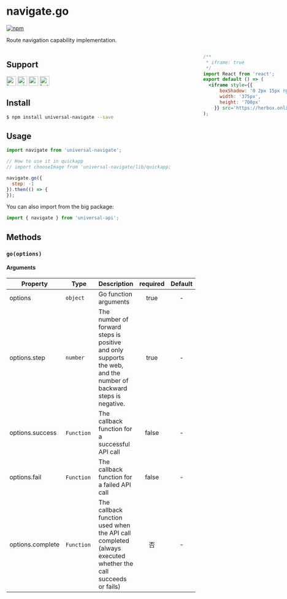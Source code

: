 # navigate.go 
[![npm](https://img.shields.io/npm/v/universal-navigate.svg)](https://www.npmjs.com/package/universal-navigate)

Route navigation capability implementation.

<div style="display: flex;flex-direction: row;justify-content: space-between;">
<div style="margin-right: 20px;">

## Support

<img alt="browser" src="https://gw.alicdn.com/tfs/TB1uYFobGSs3KVjSZPiXXcsiVXa-200-200.svg" width="25px" height="25px" title="h5" /> <img alt="miniApp" src="https://gw.alicdn.com/tfs/TB1bBpmbRCw3KVjSZFuXXcAOpXa-200-200.svg" width="25px" height="25px" title="ali miniprogram" /> <img alt="wechatMiniprogram" src="https://img.alicdn.com/tfs/TB1slcYdxv1gK0jSZFFXXb0sXXa-200-200.svg" width="25px" height="25px" title="wechatMiniprogram"> <img alt="bytedanceMicroApp" src="https://gw.alicdn.com/tfs/TB1jFtVzO_1gK0jSZFqXXcpaXXa-200-200.svg" width="25px" height="25px" title="bytedanceMicroApp">

## Install

```bash
$ npm install universal-navigate --save
```

## Usage

```js
import navigate from 'universal-navigate';

// How to use it in quickapp
// import chooseImage from 'universal-navigate/lib/quickapp;

navigate.go({
  step: -1
}).then(() => {
});

```

You can also import from the big package:
```javascript
import { navigate } from 'universal-api';
```

## Methods

### `go(options)`

#### Arguments
| Property         | Type      | Description  | required | Default |
| ---------------- | --------- | --- | :------: | :-----: |
| options          | `object`  | Go function arguments |   true |-    |
| options.step     | `number`  | The number of forward steps is positive and only supports the web, and the number of backward steps is negative. |   true   |    -    |
| options.success | `Function`  | The callback function for a successful API call | false | - |
| options.fail | `Function`  | The callback function for a failed API call | false | - |
| options.complete | `Function`  | The callback function used when the API call completed (always executed whether the call succeeds or fails) | 否 | - |

</div>
<div>

```jsx | inline
/**
 * iframe: true
 */
import React from 'react';
export default () => (
  <iframe style={{
      boxShadow: '0 2px 15px rgba(0,0,0,0.1)',
      width: '375px',
      height: '700px'
    }} src='https://herbox.online/p/109000004/app_1aKtEd7SK?previewZoom=100&view=preview&defaultPage=pages/universal-navigate/index&topSlider=false'></iframe>
);
```

</div>
</div>
